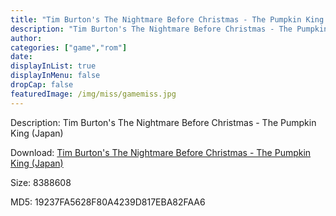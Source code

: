 ```yaml
---
title: "Tim Burton's The Nightmare Before Christmas - The Pumpkin King (Japan)"
description: "Tim Burton's The Nightmare Before Christmas - The Pumpkin King (Japan)"
author: 
categories: ["game","rom"]
date: 
displayInList: true
displayInMenu: false
dropCap: false
featuredImage: /img/miss/gamemiss.jpg
---
```


Description: Tim Burton's The Nightmare Before Christmas - The Pumpkin King (Japan)

Download: <a style="text-decoration:underline;" href="https://mega.nz/#!CHgWUa4Q!1d6vOUjNssV9NJsUjHAjB8cJPF8q--ubsj68zL6bRwg" target = "_blank" rel = "nofollow" > Tim Burton's The Nightmare Before Christmas - The Pumpkin King (Japan)</a>

Size: 8388608

MD5: 19237FA5628F80A4239D817EBA82FAA6

